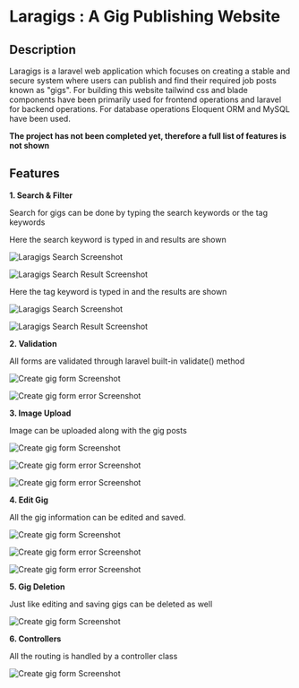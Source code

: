 # Laragigs : A Gig Publishing Website

## Description

Laragigs is a laravel web application which focuses on creating a stable and secure system where users can publish and find their required job posts known as "gigs". For building this website tailwind css and blade components have been primarily used for frontend operations and laravel for backend operations. For database operations Eloquent ORM and MySQL have been used. 

**The project has not been completed yet, therefore a full list of features is not shown**

## Features

**1. Search & Filter**

Search for gigs can be done by typing the search keywords or the tag keywords

Here the search keyword is typed in and results are shown

![Laragigs Search Screenshot](Readme%20Attachments/search-1.png)

![Laragigs Search Result Screenshot](Readme%20Attachments/search-2.png)

Here the tag keyword is typed in and the results are shown

![Laragigs Search Screenshot](Readme%20Attachments/search-3.png)

![Laragigs Search Result Screenshot](Readme%20Attachments/search-4.png)



**2. Validation**

All forms are validated through laravel built-in validate() method

![Create gig form Screenshot](Readme%20Attachments/validate-1.png)

![Create gig form error Screenshot](Readme%20Attachments/validate-2.png)


**3. Image Upload**

Image can be uploaded along with the gig posts

![Create gig form Screenshot](Readme%20Attachments/file-1.png)

![Create gig form error Screenshot](Readme%20Attachments/file-2.png) 

![Create gig form error Screenshot](Readme%20Attachments/file-3.png)


**4. Edit Gig**

All the gig information can be edited and saved. 

![Create gig form Screenshot](Readme%20Attachments/edit-1.png)

![Create gig form error Screenshot](Readme%20Attachments/edit-2.png) 

![Create gig form error Screenshot](Readme%20Attachments/edit-3.png)

**5. Gig Deletion**

Just like editing and saving gigs can be deleted as well

![Create gig form Screenshot](Readme%20Attachments/edit-1.png)

**6. Controllers**

All the routing is handled by a controller class

![Create gig form Screenshot](Readme%20Attachments/controller.png)